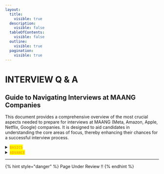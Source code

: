 ```yaml
---
layout:
  title:
    visible: true
  description:
    visible: false
  tableOfContents:
    visible: false
  outline:
    visible: true
  pagination:
    visible: true
---
```


# INTERVIEW Q & A

## Guide to Navigating Interviews at MAANG Companies

This document provides a comprehensive overview of the most crucial aspects needed to prepare for interviews at MAANG (Meta, Amazon, Apple, Netflix, Google) companies. It is designed to aid candidates in understanding the core areas of focus, thereby enhancing their chances for a successful interview process.



<details>

<summary><mark style="color:orange;"><strong><code>BASICS</code>                                                                </strong></mark>                                                             </summary>

1. Write a Code to Reverse a String ?

```java
import java.util.Scanner;

public class ReverseString {
    public static void main(String[] args) {
        Scanner scanner = new Scanner(System.in);
        System.out.print("Enter a string to reverse: ");
        String input = scanner.nextLine();

        String reversed = reverseString(input);
        System.out.println("Reversed string: " + reversed);
    }

    public static String reverseString(String str) {
        StringBuilder reversed = new StringBuilder();
        for (int i = str.length() - 1; i >= 0; i--) {
            reversed.append(str.charAt(i));
        }
        return reversed.toString();
    }
  }
}
```

**`Output:-`**  _`Hello World`_ \[ to ]  `dlroW olleH`&#x20;



</details>

<details>

<summary><mark style="color:orange;"><strong><code>ADVANCE</code></strong></mark>                                                               </summary>



</details>

***



{% hint style="danger" %}
Page Under Review !!
{% endhint %}
